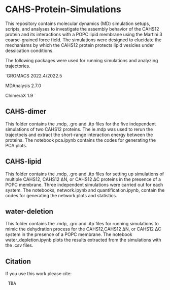 # CAHS-Protein-Simulations
This repository contains molecular dynamics (MD) simulation setups, scripts, and analyses to investigate the assembly behavior of the CAHS12 protein and its interactions with a POPC lipid membrane using the Martini 3 coarse-grained force field. The simulations were designed to elucidate the mechanisms by which the CAHS12 protein protects lipid vesicles under dessication conditions. <br />

The following packages were used for running simulations and analyzing trajectories.

`GROMACS 2022.4/2022.5

MDAnalysis 2.7.0

ChimeraX 1.9
`

## CAHS-dimer
This folder contains the .mdp, .gro and .itp files for the five independent simulations of two CAHS12 proteins. The ie.mdp was used to rerun the trajectoeis and extract the short-range interaction energy between the proteins. The notebook pca.ipynb contains the codes for generating the PCA plots.  <br />

## CAHS-lipid
This folder contains the .mdp, .gro and .itp files for setting up simulations of multiple CAHS12, CAHS12 ΔN, or CAHS12 ΔC proteins in the presence of a POPC membrane. Three independent simulations were carried out for each system. The notebooks, network.ipynb and quantification.ipynb, contain the codes for generating the network plots and statistics.   <br />

## water-deletion 
This folder contains the .mdp, .gro and .itp files for running simulations to mimic the dehydration process for the CAHS12,CAHS12 ΔN, or CAHS12 ΔC system in the presence of a POPC membrane. The notebook water_depletion.ipynb plots the results extracted from the simulations with the .csv files.  <br />

## Citation

If you use this work please cite: <br />

<pre> TBA


